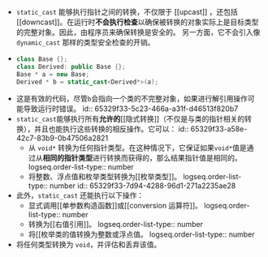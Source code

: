 - `static_cast` 能够执行指针之间的转换，不仅限于 [[upcast]] ，还包括[[downcast]]。在运行时**不会执行检查**以确保被转换的对象实际上是目标类型的完整对象。因此，由程序员来确保转换是安全的。
  另一方面，它不会引入像 `dynamic_cast` 那样的类型安全检查的开销。
- ```cpp
  class Base {};
  class Derived: public Base {};
  Base * a = new Base;
  Derived * b = static_cast<Derived*>(a);
  ```
- 这是有效的代码，尽管`b`会指向一个类的不完整对象，如果进行解引用操作可能导致运行时错误。
  id:: 65329f33-5c23-466a-a31f-d46513f820b7
- `static_cast`能够执行所有**允许的**[[隐式转换]]（不仅是与类的指针相关的转换），并且也能执行这些转换的相反操作。它可以：
  id:: 65329f33-a58e-42c7-83b9-0b47506a2821
	- 从 `void*` 转换为任何指针类型。在这种情况下，它保证如果`void*`值是通过从**相同的指针类型**进行转换而获得的，那么结果指针值是相同的。
	  logseq.order-list-type:: number
	- 将整数、浮点值和枚举类型转换为[[枚举类型]]。
	  logseq.order-list-type:: number
	  id:: 65329f33-7d94-4288-96d1-271a2235ae28
- 此外，`static_cast` 还能执行以下操作：
	- 显式调用[[单参数构造函数]]或[[conversion 运算符]]。
	  logseq.order-list-type:: number
	- 转换为[[右值引用]]。
	  logseq.order-list-type:: number
	- 将[[枚举类的值转换为整数或浮点值。
	  logseq.order-list-type:: number
- 将任何类型转换为 `void`，并评估和丢弃该值。